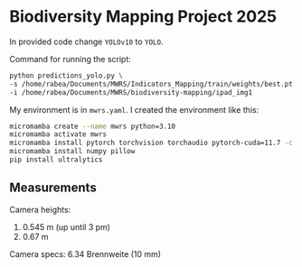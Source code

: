 
# Biodiversity Mapping Project 2025

In provided code change `YOLOv10` to `YOLO`.

Command for running the script:

```bash
python predictions_yolo.py \                                  
-s /home/rabea/Documents/MWRS/Indicators_Mapping/train/weights/best.pt \ #TODO add your path
-i /home/rabea/Documents/MWRS/biodiversity-mapping/ipad_img1 
```

My environment is in `mwrs.yaml`. I created the environment like this:

```bash
micromamba create --name mwrs python=3.10
micromamba activate mwrs
micromamba install pytorch torchvision torchaudio pytorch-cuda=11.7 -c pytorch -c nvidia  
micromamba install numpy pillow   
pip install ultralytics      
```

## Measurements

Camera heights:

1. 0.545 m (up until 3 pm)
2. 0.67 m

Camera specs:
6.34 Brennweite (10 mm)
